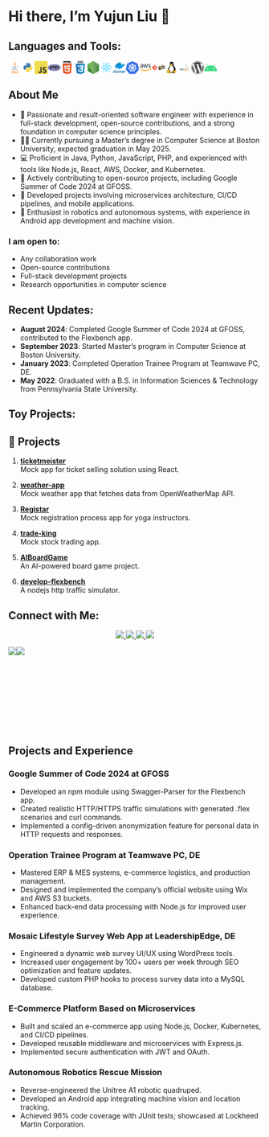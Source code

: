 # Hi there, I’m Yujun Liu 👋

## Languages and Tools:

<p>
  <img align="left" alt="Java" width="26px" src="https://raw.githubusercontent.com/github/explore/main/topics/java/java.png" />
  <img align="left" alt="Python" width="26px" src="https://raw.githubusercontent.com/github/explore/main/topics/python/python.png" />
  <img align="left" alt="JavaScript" width="26px" src="https://raw.githubusercontent.com/github/explore/main/topics/javascript/javascript.png" />
  <img align="left" alt="PHP" width="26px" src="https://raw.githubusercontent.com/github/explore/main/topics/php/php.png" />
  <img align="left" alt="HTML5" width="26px" src="https://raw.githubusercontent.com/github/explore/main/topics/html/html.png" />
  <img align="left" alt="CSS3" width="26px" src="https://raw.githubusercontent.com/github/explore/main/topics/css/css.png" />
  <img align="left" alt="Node.js" width="26px" src="https://raw.githubusercontent.com/github/explore/main/topics/nodejs/nodejs.png" />
  <img align="left" alt="React" width="26px" src="https://raw.githubusercontent.com/github/explore/main/topics/react/react.png" />
  <img align="left" alt="Docker" width="26px" src="https://raw.githubusercontent.com/github/explore/main/topics/docker/docker.png" />
  <img align="left" alt="Kubernetes" width="26px" src="https://raw.githubusercontent.com/github/explore/main/topics/kubernetes/kubernetes.png" />
  <img align="left" alt="AWS" width="26px" src="https://raw.githubusercontent.com/github/explore/main/topics/aws/aws.png" />
  <img align="left" alt="Git" width="26px" src="https://raw.githubusercontent.com/github/explore/main/topics/git/git.png" />
  <img align="left" alt="Linux" width="26px" src="https://raw.githubusercontent.com/github/explore/main/topics/linux/linux.png" />
  <img align="left" alt="MySQL" width="26px" src="https://raw.githubusercontent.com/github/explore/main/topics/mysql/mysql.png" />
  <img align="left" alt="WordPress" width="26px" src="https://raw.githubusercontent.com/github/explore/main/topics/wordpress/wordpress.png" />
  <img align="left" alt="Android" width="26px" src="https://raw.githubusercontent.com/github/explore/main/topics/android/android.png" />
</p>

<br clear="left"/>

## About Me

- 🔭 Passionate and result-oriented software engineer with experience in full-stack development, open-source contributions, and a strong foundation in computer science principles.
- 👨‍🎓 Currently pursuing a Master’s degree in Computer Science at Boston University, expected graduation in May 2025.
- 💻 Proficient in Java, Python, JavaScript, PHP, and experienced with tools like Node.js, React, AWS, Docker, and Kubernetes.
- 🌱 Actively contributing to open-source projects, including Google Summer of Code 2024 at GFOSS.
- 🚀 Developed projects involving microservices architecture, CI/CD pipelines, and mobile applications.
- 🤖 Enthusiast in robotics and autonomous systems, with experience in Android app development and machine vision.

### I am open to:

- Any collaboration work
- Open-source contributions
- Full-stack development projects
- Research opportunities in computer science

## Recent Updates:

- **August 2024**: Completed Google Summer of Code 2024 at GFOSS, contributed to the Flexbench app.
- **September 2023**: Started Master’s program in Computer Science at Boston University.
- **January 2023**: Completed Operation Trainee Program at Teamwave PC, DE.
- **May 2022**: Graduated with a B.S. in Information Sciences & Technology from Pennsylvania State University.

## Toy Projects:
## 📂 Projects

1. **[ticketmeister](https://github.com/ajun01/ticketmeister)**  
   Mock app for ticket selling solution using React.

2. **[weather-app](https://github.com/ajun01/weather-app)**  
   Mock weather app that fetches data from OpenWeatherMap API.

3. **[Registar](https://github.com/ajun01/Registar)**  
   Mock registration process app for yoga instructors.

4. **[trade-king](https://github.com/ajun01/trade-king)**  
   Mock stock trading app.

5. **[AIBoardGame](https://github.com/ajun01/AIBoardGame)**  
    An AI-powered board game project.

6. **[develop-flexbench](https://github.com/ajun01/develop-flexbench)**  
    A nodejs http traffic simulator.

## Connect with Me:

<p align="center">
  <a href="https://docs.google.com/document/d/1N1jUcrAv7VVRQC3pCZJCyiZIdYGmIFn3kmNYF28QPcY/edit?tab=t.0" target="_blank">
    <img src="https://img.shields.io/badge/Resume-Click%20Here-blue?style=for-the-badge&logo=google-drive&logoColor=white" />
  </a>
  <a href="https://ajun01.github.io/React-Portfolio/" target="_blank">
    <img src="https://img.shields.io/badge/Portfolio-Visit-blueviolet?style=for-the-badge&logo=react&logoColor=white" />
  </a>
  <a href="https://www.linkedin.com/in/yujun-liu-challenger/" target="_blank">
    <img src="https://img.shields.io/badge/LinkedIn-Connect%20Now-blue?style=for-the-badge&logo=linkedin&logoColor=white" />
  </a>
  <a href="https://flexivian.github.io/flexbench/docs/GSoC/2024/" target="_blank">
    <img src="https://img.shields.io/badge/GSOC%202024-Learn%20More-orange?style=for-the-badge&logo=google&logoColor=white" />
  </a>
</p>

<div>
  <img align="left" height="165px" src="https://github-readme-stats.vercel.app/api?username=AJun01&show_icons=true&theme=tokyonight" />
  <img align="left" src="https://github-readme-stats.vercel.app/api/top-langs/?username=AJun01&layout=compact&theme=tokyonight" />
</div>

<br clear="left"/>

## Projects and Experience

### Google Summer of Code 2024 at GFOSS

- Developed an npm module using Swagger-Parser for the Flexbench app.
- Created realistic HTTP/HTTPS traffic simulations with generated .flex scenarios and curl commands.
- Implemented a config-driven anonymization feature for personal data in HTTP requests and responses.

### Operation Trainee Program at Teamwave PC, DE

- Mastered ERP & MES systems, e-commerce logistics, and production management.
- Designed and implemented the company’s official website using Wix and AWS S3 buckets.
- Enhanced back-end data processing with Node.js for improved user experience.

### Mosaic Lifestyle Survey Web App at LeadershipEdge, DE

- Engineered a dynamic web survey UI/UX using WordPress tools.
- Increased user engagement by 100+ users per week through SEO optimization and feature updates.
- Developed custom PHP hooks to process survey data into a MySQL database.

### E-Commerce Platform Based on Microservices

- Built and scaled an e-commerce app using Node.js, Docker, Kubernetes, and CI/CD pipelines.
- Developed reusable middleware and microservices with Express.js.
- Implemented secure authentication with JWT and OAuth.

### Autonomous Robotics Rescue Mission

- Reverse-engineered the Unitree A1 robotic quadruped.
- Developed an Android app integrating machine vision and location tracking.
- Achieved 96% code coverage with JUnit tests; showcased at Lockheed Martin Corporation.

<!-- Add more projects and experiences as needed -->